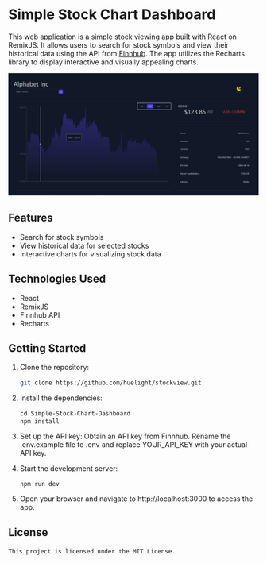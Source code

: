 # Simple Stock Chart Dashboard

This web application is a simple stock viewing app built with React on RemixJS. It allows users to search for stock symbols and view their historical data using the API from [Finnhub](https://finnhub.io/). The app utilizes the Recharts library to display interactive and visually appealing charts.

![App Screenshot](./public/images/screenshot.JPG)

## Features

- Search for stock symbols
- View historical data for selected stocks
- Interactive charts for visualizing stock data

## Technologies Used

- React
- RemixJS
- Finnhub API
- Recharts

## Getting Started

1. Clone the repository:

   ```bash
   git clone https://github.com/huelight/stockview.git

2. Install the dependencies:
    ```
    cd Simple-Stock-Chart-Dashboard
    npm install

3. Set up the API key:
    Obtain an API key from Finnhub.
    Rename the .env.example file to .env and replace YOUR_API_KEY with your actual API key.

4. Start the development server:
   ```
   npm run dev

5. Open your browser and navigate to http://localhost:3000 to access the app.


## License
    This project is licensed under the MIT License.
